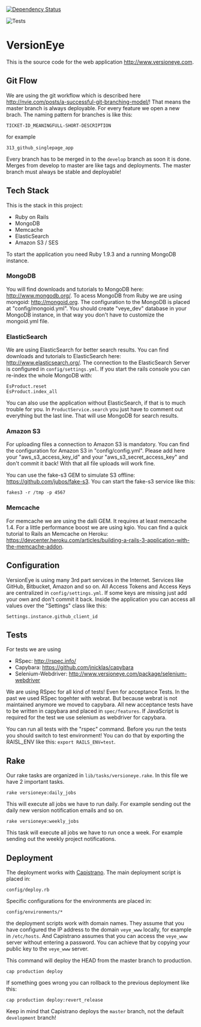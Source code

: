 [![Dependency Status](https://www.versioneye.com/user/projects/52878714632bac28c200006d/badge.png)](https://www.versioneye.com/user/projects/52878714632bac28c200006d)

![Tests](https://www.codeship.io/projects/de2efdb0-1d42-0131-839e-26fabeabc570/status)

# VersionEye

This is the source code for the web application <http://www.versioneye.com>.


## Git Flow

We are using the git workflow which is described here <http://nvie.com/posts/a-successful-git-branching-model/>!
That means the master branch is always deployable. For every feature we open a new brach. The naming pattern for branches is like this:

```
TICKET-ID_MEANINGFULL-SHORT-DESCRIPTION
```

for example

```
313_github_singlepage_app
```

Every branch has to be merged in to the `develop` branch as soon it is done.
Merges from develop to master are like tags and deployments. The master branch must always be stable and deployable!


## Tech Stack

This is the stack in this project:

 * Ruby on Rails
 * MongoDB
 * Memcache
 * ElasticSearch
 * Amazon S3 / SES

To start the application you need Ruby 1.9.3 and a running MongoDB instance.

### MongoDB

You will find downloads and tutorials to MongoDB here: <http://www.mongodb.org/>. To acess MongoDB from Ruby we are using mongoid: <http://mongoid.org>. The configuration to the MongoDB is placed at "config/mongoid.yml". You should create "veye_dev" database in your MongoDB instance, in that way you don't have to customize the mongoid.yml file.

### ElasticSearch

We are using ElasticSearch for better search results. You can find downloads and tutorials to ElasticSearch here: <http://www.elasticsearch.org/>. The connection to the ElasticSearch Server is configured in `config/settings.yml`. If you start the rails console you can re-index the whole MongoDB with:

```
EsProduct.reset
EsProduct.index_all
```

You can also use the application without ElasticSearch, if that is to much trouble for you. In `ProductService.search` you just have to comment out everything but the last line. That will use MongoDB for search results.

### Amazon S3

For uploading files a connection to Amazon S3 is mandatory. You can find the configuration for Amazon S3 in "config/config.yml". Please add here your "aws_s3_access_key_id" and your "aws_s3_secret_access_key" and don't commit it back! With that all file uploads will work fine.

You can use the fake-s3 GEM to simulate S3 offline: <https://github.com/jubos/fake-s3>.
You can start the fake-s3 service like this:

```
fakes3 -r /tmp -p 4567
```


### Memcache

For memcache we are using the dalli GEM. It requires at least memcache 1.4. For a little performance boost
we are using kgio. You can find a quick tutorial to Rails an Memcache on Heroku: <https://devcenter.heroku.com/articles/building-a-rails-3-application-with-the-memcache-addon>.


## Configuration

VersionEye is using many 3rd part services in the Internet. Services like GitHub, Bitbucket, Amazon and so on. All Access Tokens and Access Keys are centralized in `config/settings.yml`. If some keys are missing just add your own and don't commit it back. Inside the application you can access all values over the "Settings" class like this:

```
Settings.instance.github_client_id
```

## Tests

For tests we are using

* RSpec: <http://rspec.info/>
* Capybara: <https://github.com/jnicklas/capybara>
* Selenium-Webdriver: <http://www.versioneye.com/package/selenium-webdriver>

We are using RSpec for all kind of tests! Even for acceptance Tests. In the past we used RSpec togehter with webrat. But because webrat is not maintained anymore we moved to capybara. All new acceptance tests have to be written in capybara and placed in `spec/features`. If JavaScript is required for the test we use selenium as webdriver for capybara.

You can run all tests with the "rspec" command. Before you run the tests you should switch to test environment! You can do that by exporting the RAISL_ENV like this: `export RAILS_ENV=test`.

## Rake

Our rake tasks are organized in `lib/tasks/versioneye.rake`. In this file we have 2 important tasks.

```
rake versioneye:daily_jobs
```

This will execute all jobs we have to run daily. For example sending out the daily new version notification emails and so on.

```
rake versioneye:weekly_jobs
```

This task will execute all jobs we have to run once a week. For example sending out the weekly project notifications.


## Deployment

The deployment works with [Capistrano](https://www.versioneye.com/ruby/capistrano/3.2.0).
The main deployment script is placed in:

```
config/deploy.rb
```

Specific configurations for the environments are placed in:

```
config/environments/*
```

the deployment scripts work with domain names. They assume that you have configured the IP address to the
domain `veye_www` locally, for example in `/etc/hosts`. And Capistrano assumes that you can access the
`veye_www` server without entering a password. You can achieve that by copying your public key to the `veye_www` server.

This command will deploy the HEAD from the master branch to production.

```
cap production deploy
```

If something goes wrong you can rollback to the previous deployment like this:

```
cap production deploy:revert_release
```

Keep in mind that Capistrano deploys the `master` branch, not the default `development` branch!
